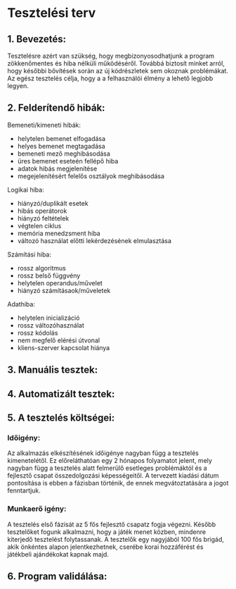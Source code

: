 # Tesztelési terv

## 1. Bevezetés:
Tesztelésre azért van szükség, hogy megbizonyosodhatjunk a program zökkenőmentes és hiba nélküli működéséről. Továbbá biztosít minket arról, hogy későbbi bővítések során az új kódrészletek sem okoznak problémákat. Az egész tesztelés célja, hogy a a felhasználói élmény a lehető legjobb legyen. 

## 2. Felderítendő hibák:
Bemeneti/kimeneti hibák:
- helytelen bemenet elfogadása
- helyes bemenet megtagadása 
- bemeneti mező meghibásodása
- üres bemenet eseteén fellépő hiba
- adatok hibás megjelenítése
- megejelenítésért felelős osztályok meghibásodása

Logikai hiba: 
- hiányzó/duplikált esetek
- hibás operátorok
- hiányzó feltételek
- végtelen ciklus
- memória menedzsment hiba
- változó használat előtti lekérdezésének elmulasztása

Számítási hiba: 
- rossz algoritmus
- rossz belső függvény
- helytelen operandus/művelet
- hiányzó számításaok/műveletek

Adathiba:
- helytelen inicializáció
- rossz változóhasználat
- rossz kódolás
- nem megfelő elérési útvonal
- kliens-szerver kapcsolat hiánya


## 3. Manuális tesztek:

## 4. Automatizált tesztek: 

## 5. A tesztelés költségei:
### Időigény:
Az alkalmazás elkészítésének időigénye nagyban függ a tesztelés kimenetelétől. Ez előreláthatóan egy 2 hónapos folyamatot jelent, mely nagyban függ a tesztelés alatt felmerülő esetleges problémáktól és a fejlesztő csapat összedolgozási képességeitől. A tervezett kiadási dátum pontosítása is ebben a fázisban történik, de ennek megvátoztatására a jogot fenntartjuk.

### Munkaerő igény:
A tesztelés első fázisát az 5 fős fejlesztő csapatz fogja végezni. Később tesztelőket fogunk alkalmazni, hogy a játék menet közben, mindenre kiterjedő tesztelést folytassanak. A tesztelők egy nagyjából 100 fős brigád, akik önkéntes alapon jelentkezhetnek, cserébe korai hozzáférést és játékbeli ajándékokat kapnak majd.

## 6. Program validálása:
